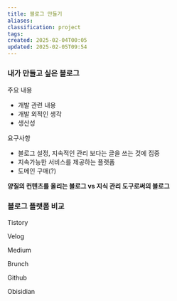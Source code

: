 ```yaml
---
title: 블로그 만들기
aliases: 
classification: project
tags: 
created: 2025-02-04T00:05
updated: 2025-02-05T09:54
---
```


### 내가 만들고 싶은 블로그

주요 내용
- 개발 관련 내용
- 개발 외적인 생각
- 생산성

요구사항
- 블로그 설정, 지속적인 관리 보다는 글을 쓰는 것에 집중
- 지속가능한 서비스를 제공하는 플랫폼
- 도메인 구매(?)

**양질의 컨텐츠를 올리는 블로그 vs 지식 관리 도구로써의 블로그** 



### 블로그 플랫폼 비교

Tistory

Velog

Medium

Brunch

Github

Obisidian
